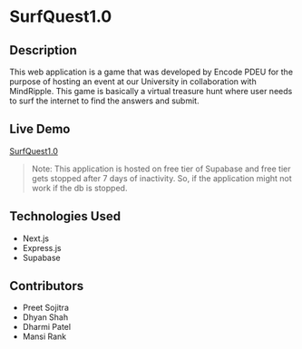 # SurfQuest1.0

## Description

This web application is a game that was developed by Encode PDEU for the purpose of hosting an event at our University in collaboration with MindRipple. This game is basically a virtual treasure hunt where user needs to surf the internet to find the answers and submit.

## Live Demo
[SurfQuest1.0](https://surfquest.vercel.app/)

> Note: This application is hosted on free tier of Supabase and free tier gets stopped after 7 days of inactivity. So, if the application might not work if the db is stopped.

## Technologies Used

- Next.js
- Express.js
- Supabase

## Contributors

- Preet Sojitra
- Dhyan Shah
- Dharmi Patel
- Mansi Rank
